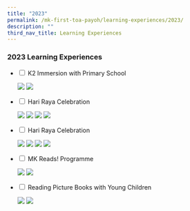 ```yaml
---
title: "2023"
permalink: /mk-first-toa-payoh/learning-experiences/2023/
description: ""
third_nav_title: Learning Experiences
---
```

### 2023 Learning Experiences

<ul class="jekyllcodex_accordion">
   <li>
    <input id="accordion1" type="checkbox">
    <label for="accordion1">K2 Immersion with Primary School</label>
    <div>
			<p><img src="/images/MK%40First%20Toa%20Payoh/Events/2023/K2%20Immersion%202023/website%20write-up%20on%20k2%20immersion%202023%20(1)_page_1.jpg">
<img src="/images/MK%40First%20Toa%20Payoh/Events/2023/K2%20Immersion%202023/website%20write-up%20on%20k2%20immersion%202023%20(1)_page_2.jpg">
</p>
    </div>
	</li>  
	 <li>
    <input id="accordion1" type="checkbox">
    <label for="accordion1">Hari Raya Celebration</label>
    <div>
			<p><img src="/images/MK@First%20Toa%20Payoh/Events/2023/Hari%20Raya/slide1.JPG">
<img src="/images/MK@First%20Toa%20Payoh/Events/2023/Hari%20Raya/slide2.JPG">
<img src="/images/MK@First%20Toa%20Payoh/Events/2023/Hari%20Raya/slide3.JPG">
<img src="/images/MK@First%20Toa%20Payoh/Events/2023/Hari%20Raya/slide4.JPG"></p>
    </div>
	</li>  
	 <li>
    <input id="accordion1" type="checkbox">
    <label for="accordion1">Hari Raya Celebration</label>
    <div>
			<p><img src="/images/MK@First%20Toa%20Payoh/Events/2023/Hari%20Raya/slide1.JPG">
<img src="/images/MK@First%20Toa%20Payoh/Events/2023/Hari%20Raya/slide2.JPG">
<img src="/images/MK@First%20Toa%20Payoh/Events/2023/Hari%20Raya/slide3.JPG">
<img src="/images/MK@First%20Toa%20Payoh/Events/2023/Hari%20Raya/slide4.JPG"></p>
    </div>
	</li>  
	<li>
    <input id="accordion1" type="checkbox">
    <label for="accordion1">MK Reads! Programme</label>
    <div>
			<p><img src="/images/MK%40First%20Toa%20Payoh/Events/2023/MK%20Reads!%20Programme/website%20sharing_2023%20mk%20reads!%20programme%20_page_1.jpg">
<img src="/images/MK%40First%20Toa%20Payoh/Events/2023/MK%20Reads!%20Programme/website%20sharing_2023%20mk%20reads!%20programme%20_page_2.jpg">
</p>
    </div>
	</li>  
	
  <li>
    <input id="accordion2" type="checkbox">
    <label for="accordion2">Reading Picture Books with Young Children </label>
    <div>
		<p>	<img src="/images/MK%40First%20Toa%20Payoh/Events/2023/Reading%20Pic%20Books%20w%20YoungChild/slide1.JPG">
<img src="/images/MK%40First%20Toa%20Payoh/Events/2023/Reading%20Pic%20Books%20w%20YoungChild/slide2.JPG"></p>


</div>
  </li>
</ul>